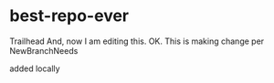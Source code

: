# best-repo-ever
Trailhead
And, now I am editing this. OK.  This is making change per NewBranchNeeds 

added locally
